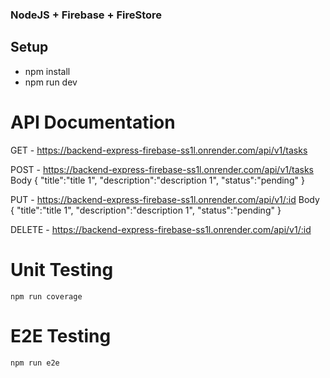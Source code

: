 ### NodeJS + Firebase + FireStore

## Setup
- npm install
- npm run dev


#  API Documentation

GET - https://backend-express-firebase-ss1l.onrender.com/api/v1/tasks

POST - https://backend-express-firebase-ss1l.onrender.com/api/v1/tasks
  Body
    {
      "title":"title 1",
      "description":"description 1",
      "status":"pending"
    }

PUT - https://backend-express-firebase-ss1l.onrender.com/api/v1/:id
  Body
    {
      "title":"title 1",
      "description":"description 1",
      "status":"pending"
    }

DELETE - https://backend-express-firebase-ss1l.onrender.com/api/v1/:id

#  Unit Testing
```
npm run coverage
```

#  E2E Testing
```
npm run e2e
```


